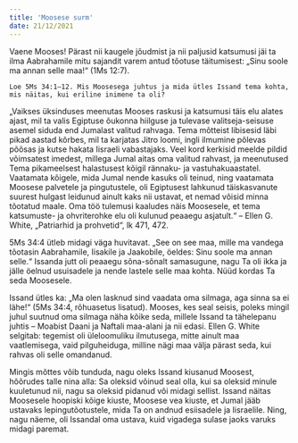 ```yaml
---
title: 'Moosese surm'
date: 21/12/2021
---
```


Vaene Mooses! Pärast nii kaugele jõudmist ja nii paljusid katsumusi jäi ta ilma Aabrahamile mitu sajandit varem antud tõotuse täitumisest: „Sinu soole ma annan selle maa!“ (1Ms 12:7).

`Loe 5Ms 34:1–12. Mis Moosesega juhtus ja mida ütles Issand tema kohta, mis näitas, kui eriline inimene ta oli?`

„Vaikses üksinduses meenutas Mooses raskusi ja katsumusi täis elu alates ajast, mil ta valis Egiptuse õukonna hiilguse ja tulevase valitseja-seisuse asemel siduda end Jumalast valitud rahvaga. Tema mõtteist libisesid läbi pikad aastad kõrbes, mil ta karjatas Jitro loomi, ingli ilmumine põlevas põõsas ja kutse hakata Iisraeli vabastajaks. Veel kord kerkisid meelde pildid võimsatest imedest,
millega Jumal aitas oma valitud rahvast, ja meenutused Tema pikameelsest halastusest kõigil rännaku- ja vastuhakuaastatel. Vaatamata kõigele, mida Jumal nende kasuks oli teinud, ning vaatamata Moosese palvetele ja pingutustele, oli Egiptusest lahkunud täiskasvanute suurest hulgast leidunud ainult kaks nii ustavat, et nemad võisid minna tõotatud maale. Oma töö tulemusi kaaludes näis Moosesele, et tema katsumuste- ja ohvriterohke elu oli kulunud peaaegu asjatult.“ – Ellen G. White, „Patriarhid ja prohvetid“, lk 471, 472.

5Ms 34:4 ütleb midagi väga huvitavat. „See on see maa, mille ma vandega tõotasin Aabrahamile, Iisakile ja Jaakobile, öeldes: Sinu soole ma annan selle.“ Issanda jutt oli peaaegu sõna-sõnalt samasugune, nagu Ta oli ikka ja jälle öelnud usuisadele ja nende lastele selle maa kohta. Nüüd kordas Ta seda Moosesele.

Issand ütles ka: „Ma olen lasknud sind vaadata oma silmaga, aga sinna sa ei lähe!“ (5Ms 34:4, rõhuasetus lisatud). Mooses, kes seal seisis, poleks mingil juhul suutnud oma silmaga näha kõike seda, millele Issand ta tähelepanu juhtis – Moabist Daani ja Naftali maa-alani ja nii edasi. Ellen G. White selgitab: tegemist oli üleloomuliku ilmutusega, mitte ainult maa vaatlemisega, vaid pilguheiduga, milline nägi maa välja pärast seda, kui rahvas oli selle omandanud.

Mingis mõttes võib tunduda, nagu oleks Issand kiusanud Moosest, hõõrudes talle nina alla: Sa oleksid võinud seal olla, kui sa oleksid minule kuuletunud nii, nagu sa oleksid pidanud või midagi sellist. Issand näitas Moosesele hoopiski kõige kiuste, Moosese vea kiuste, et Jumal jääb ustavaks lepingutõotustele, mida Ta on andnud esiisadele ja Iisraelile. Ning, nagu näeme, oli Issandal oma ustava, kuid vigadega sulase jaoks varuks midagi paremat.